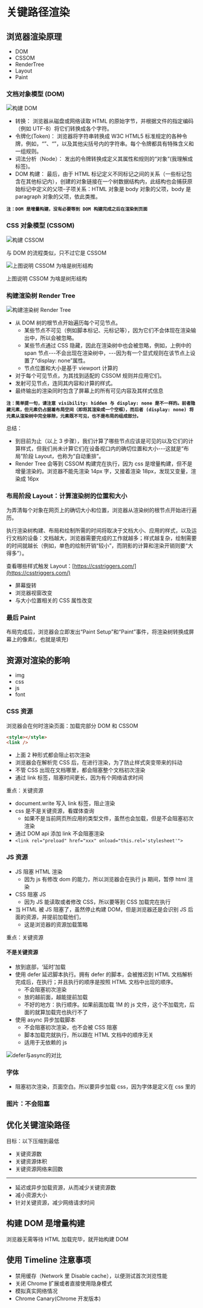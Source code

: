 # 关键路径渲染

## 浏览器渲染原理

* DOM
* CSSOM
* RenderTree
* Layout
* Paint

### 文档对象模型 (DOM)

![构建 DOM](./img/dom.png)

* 转换： 浏览器从磁盘或网络读取 HTML 的原始字节，并根据文件的指定编码（例如 UTF-8）将它们转换成各个字符。
* 令牌化(Token)： 浏览器将字符串转换成 W3C HTML5 标准规定的各种令牌，例如，“<html>”、“<body>”，以及其他尖括号内的字符串。每个令牌都具有特殊含义和一组规则。
* 词法分析（Node）： 发出的令牌转换成定义其属性和规则的“对象”(我理解成标签)。
* DOM 构建： 最后，由于 HTML 标记定义不同标记之间的关系（一些标记包含在其他标记内），创建的对象链接在一个树数据结构内，此结构也会捕获原始标记中定义的父项-子项关系：HTML 对象是 body 对象的父项，body 是 paragraph 对象的父项，依此类推。

**`注：DOM 是增量构建，没有必要等到 DOM 构建完成之后在渲染到页面`**

### CSS 对象模型 (CSSOM)

![构建 CSSOM](./img/cssom.png)

与 DOM 的流程类似，只不过它是 CSSOM

![上图说明 CSSOM 为啥是树形结构](./img/cssom-tree.png)

上图说明 CSSOM 为啥是树形结构

### 构建渲染树 Render Tree

![构建渲染树 Render Tree](./img/render-tree.png)

* 从 DOM 树的根节点开始遍历每个可见节点。
  * 某些节点不可见（例如脚本标记、元标记等），因为它们不会体现在渲染输出中，所以会被忽略。
  * 某些节点通过 CSS 隐藏，因此在渲染树中也会被忽略，例如，上例中的 span 节点---不会出现在渲染树中，---因为有一个显式规则在该节点上设置了“display: none”属性。
  * 节点位置和大小是基于 viewport 计算的
* 对于每个可见节点，为其找到适配的 CSSOM 规则并应用它们。
* 发射可见节点，连同其内容和计算的样式。
* 最终输出的渲染同时包含了屏幕上的所有可见内容及其样式信息

**`注：简单提一句，请注意 visibility: hidden 与 display: none 是不一样的。前者隐藏元素，但元素仍占据着布局空间（即将其渲染成一个空框），而后者 (display: none) 将元素从渲染树中完全移除，元素既不可见，也不是布局的组成部分。`**

总结：

* 到目前为止（以上 3 步骤），我们计算了哪些节点应该是可见的以及它们的计算样式，但我们尚未计算它们在设备视口内的确切位置和大小---这就是“布局”阶段 Layout，也称为“自动重排”。
* Render Tree 会等到 CSSOM 构建完在执行，因为 css 是增量构建，但不是增量渲染的。浏览器不能先渲染 14px 字，又接着渲染 18px，发现又变量，渲染成 16px

### 布局阶段 Layout：计算渲染树的位置和大小

为弄清每个对象在网页上的确切大小和位置，浏览器从渲染树的根节点开始进行遍历。

执行渲染树构建、布局和绘制所需的时间将取决于文档大小、应用的样式，以及运行文档的设备：文档越大，浏览器需要完成的工作就越多；样式越复杂，绘制需要的时间就越长（例如，单色的绘制开销“较小”，而阴影的计算和渲染开销则要“大得多”）。

查看哪些样式触发 Layout：[https://csstriggers.com/](https://csstriggers.com/)

* 屏幕旋转
* 浏览器视窗改变
* 与大小位置相关的 CSS 属性改变

### 最后 Paint

布局完成后，浏览器会立即发出“Paint Setup”和“Paint”事件，将渲染树转换成屏幕上的像素(，也就是填充)

## 资源对渲染的影响

* img
* css
* js
* font

### CSS 资源

浏览器会在何时渲染页面：加载完部分 DOM 和 CSSOM

```html
<style></style>
<link />
```

* 上面 2 种形式都会阻止初次渲染
* 浏览器会在解析完 CSS 后，在进行渲染，为了防止样式突变带来的抖动
* 不管 CSS 出现在文档哪里，都会阻塞整个文档初次渲染
* 通过 link 标签，阻塞时间更长，因为有个网络请求时间

重点：关键资源

* document.write 写入 link 标签，阻止渲染
* css 是不是关键资源，看媒体查询
  * 如果不是当前网页所应用的类型文件，虽然也会加载，但是不会阻塞初次渲染
* 通过 DOM api 添加 link 不会阻塞渲染
* `<link rel="preload" href="xxx" onload="this.rel='stylesheet'">`

### JS 资源

* JS 阻塞 HTML 渲染
  * 因为 js 有修改 dom 的能力，所以浏览器会在执行 js 期间，暂停 html 渲染
* CSS 阻塞 JS
  * 因为 JS 能读取或者修改 CSS，所以要等到 CSS 加载完在执行
* 当 HTML 被 JS 阻塞了，虽然停止构建 DOM，但是浏览器还是会识别 JS 后面的资源，并提前加载他们，
  * 这是浏览器的资源加载策略

重点：关键资源

#### 不是关键资源

* 放到底部，‘延时’加载
* 使用 defer 延迟脚本执行。拥有 defer 的脚本，会被推迟到 HTML 文档解析完成后，在执行；并且执行的顺序是按照 HTML 文档中出现的顺序。
  * 不会阻塞初次渲染
  * 放的越前面，越能提前加载
  * 不好的地方：执行顺序。如果前面加载 1M 的 js 文件，这个不加载完，后面的就算加载完也执行不了
* 使用 async 异步加载脚本
  * 不会阻塞初次渲染，也不会被 CSS 阻塞
  * 脚本加载完就执行，所以跟在 HTML 文档中的顺序无关
  * 适用于无依赖的 js

![defer与async的对比](./img/defer_async.png)

### 字体

* 阻塞初次渲染，页面空白。所以要异步加载 css，因为字体是定义在 css 里的

### 图片：不会阻塞

## 优化关键渲染路径

目标：以下压缩到最低

* 关键资源数
* 关键资源体积
* 关键资源网络来回数

---

* 延迟或异步加载资源，从而减少关键资源数
* 减小资源大小
* 针对关键资源，减少网络请求时间

## 构建 DOM 是增量构建

浏览器无需等待 HTML 加载完毕，就开始构建 DOM

## 使用 Timeline 注意事项

* 禁用缓存（Network 里 Disable cache），以便测试首次浏览性能
* 关闭 Chrome 扩展或者直接使用隐身模式
* 模拟真实网络情况
* Chrome Canary(Chrome 开发版本)
